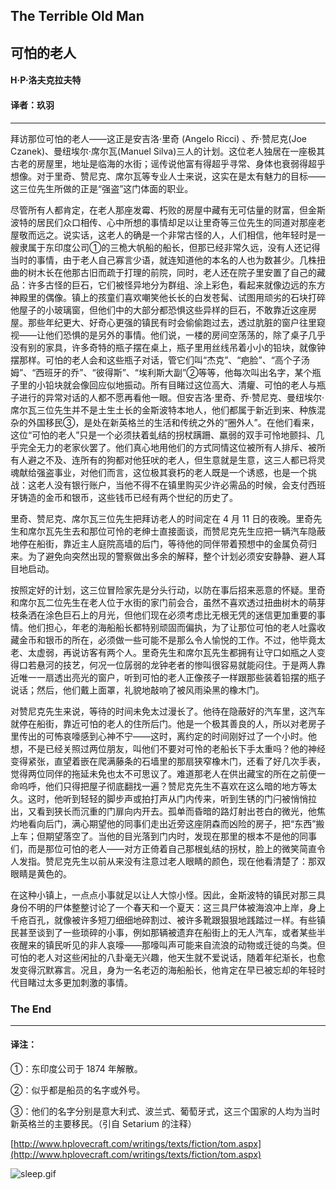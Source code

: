## The Terrible Old Man

## 可怕的老人

#### H·P·洛夫克拉夫特

#### 译者：玖羽

---
拜访那位可怕的老人——这正是安吉洛·里奇 (Angelo Ricci) 、乔·赞尼克(Joe Czanek)、曼纽埃尔·席尔瓦(Manuel Silva)三人的计划。这位老人独居在一座极其古老的房屋里，地址是临海的水街；谣传说他富有得超乎寻常、身体也衰弱得超乎想像。对于里奇、赞尼克、席尔瓦等专业人士来说，这实在是太有魅力的目标——这三位先生所做的正是“强盗”这门体面的职业。

尽管所有人都肯定，在老人那座发霉、朽败的房屋中藏有无可估量的财富，但金斯波特的居民们众口相传、心中所想的事情却足以让里奇等三位先生的同道对那座老屋敬而远之。说实话，这老人的确是一个非常古怪的人，人们相信，他年轻时是一艘隶属于东印度公司①的三桅大帆船的船长，但那已经非常久远，没有人还记得当时的事情，由于老人自己寡言少语，就连知道他的本名的人也为数甚少。几株扭曲的树木长在他那古旧而疏于打理的前院，同时，老人还在院子里安置了自己的藏品：许多古怪的巨石，它们被怪异地分为群组、涂上彩色，看起来就像边远的东方神殿里的偶像。镇上的孩童们喜欢嘲笑他长长的白发苍髯、试图用顽劣的石块打碎他屋子的小玻璃窗，但他们中的大部分都恐惧这些异样的巨石，不敢靠近这座房屋。那些年纪更大、好奇心更强的镇民有时会偷偷跑过去，透过肮脏的窗户往里窥视——让他们恐惧的是另外的事情。他们说，一楼的房间空荡荡的，除了桌子几乎没有别的家具，许多奇特的瓶子摆在桌上，瓶子里用丝线吊着小小的铅块，就像钟摆那样。可怕的老人会和这些瓶子对话，管它们叫“杰克”、“疤脸”、“高个子汤姆”、“西班牙的乔”、“彼得斯”、“埃利斯大副”②等等，他每次叫出名字，某个瓶子里的小铅块就会像回应似地振动。所有目睹过这位高大、清癯、可怕的老人与瓶子进行的异常对话的人都不愿再看他一眼。但安吉洛·里奇、乔·赞尼克、曼纽埃尔·席尔瓦三位先生并不是土生土长的金斯波特本地人，他们都属于新近到来、种族混杂的外国移民③，是处在新英格兰的生活和传统之外的“圈外人”。在他们看来，这位“可怕的老人”只是一个必须扶着虬结的拐杖蹒跚、羸弱的双手可怜地颤抖、几乎完全无力的老家伙罢了。他们真心地用他们的方式同情这位被所有人排斥、被所有人避之不及、连所有的狗都对他狂吠的老人，但生意就是生意，这三人都已将灵魂献给强盗事业，对他们而言，这位极其衰朽的老人既是一个诱惑，也是一个挑战：这老人没有银行账户，当他不得不在镇里购买少许必需品的时候，会支付西班牙铸造的金币和银币，这些钱币已经有两个世纪的历史了。

里奇、赞尼克、席尔瓦三位先生把拜访老人的时间定在 4 月 11 日的夜晚。里奇先生和席尔瓦先生去和那位可怜的老绅士直接面谈，而赞尼克先生应把一辆汽车隐蔽地停在船街，靠近主人庭院高墙的后门，等待他的同伴带着预想中的金属负荷归来。为了避免向突然出现的警察做出多余的解释，整个计划必须安安静静、避人耳目地启动。

按照定好的计划，这三位冒险家先是分头行动，以防在事后招来恶意的怀疑。里奇和席尔瓦二位先生在老人位于水街的家门前会合，虽然不喜欢透过扭曲树木的萌芽枝条洒在涂色巨石上的月光，但他们现在必须考虑比无根无凭的迷信更加重要的事情。他们担心，年老的海船船长都特别顽固而偏执，为了让那位可怕的老人吐露收藏金币和银币的所在，必须做一些可能不是那么令人愉悦的工作。不过，他毕竟太老、太虚弱，再说访客有两个人。里奇先生和席尔瓦先生都拥有让守口如瓶之人变得口若悬河的技艺，何况一位孱弱的龙钟老者的惨叫很容易就能闷住。于是两人靠近唯一一扇透出亮光的窗户，听到可怕的老人正像孩子一样跟那些装着铅摆的瓶子说话；然后，他们戴上面罩，礼貌地敲响了被风雨染黑的橡木门。

对赞尼克先生来说，等待的时间未免太过漫长了。他待在隐蔽好的汽车里，这汽车就停在船街，靠近可怕的老人的住所后门。他是一个极其善良的人，所以对老房子里传出的可怖哀嚎感到心神不宁——这时，离约定的时间刚好过了一个小时。他想，不是已经关照过两位朋友，叫他们不要对可怜的老船长下手太重吗？他的神经变得紧张，直望着嵌在爬满藤条的石墙里的那扇狭窄橡木门，还看了好几次手表，觉得两位同伴的拖延未免也太不可思议了。难道那老人在供出藏宝的所在之前便一命呜呼，他们只得把屋子彻底翻找一遍？赞尼克先生不喜欢在这么暗的地方等太久。这时，他听到轻轻的脚步声或拍打声从门内传来，听到生锈的门闩被悄悄拉出，又看到狭长而沉重的门扉向内开去。孤单而昏暗的路灯射出苍白的微光，他焦灼地看向后门，满心期望他的同事们走出近旁这座阴森而凶险的房子，把“东西”搬上车；但期望落空了。当他的目光落到门内时，发现在那里的根本不是他的同事们，而是那位可怕的老人——对方正倚着自己那根虬结的拐杖，脸上的微笑简直令人发指。赞尼克先生以前从来没有注意过老人眼睛的颜色，现在他看清楚了：那双眼睛是黄色的。

在这种小镇上，一点点小事就足以让人大惊小怪。因此，金斯波特的镇民对那三具身份不明的尸体整整讨论了一个春天和一个夏天：这三具尸体被海浪冲上岸，身上千疮百孔，就像被许多短刀细细地碎割过、被许多靴跟狠狠地践踏过一样。有些镇民甚至谈到了一些琐碎的小事，例如那辆被遗弃在船街上的无人汽车，或者某些半夜醒来的镇民听见的非人哀嚎——那嚎叫声可能来自流浪的动物或迁徙的鸟类。但可怕的老人对这些闲扯的八卦毫无兴趣，他天生就不爱说话，随着年纪渐长，也愈发变得沉默寡言。况且，身为一名老迈的海船船长，他肯定在早已被忘却的年轻时代目睹过太多更加刺激的事情。

### The End
---

#### 译注：

①：东印度公司于 1874 年解散。

②：似乎都是船员的名字或外号。

③：他们的名字分别是意大利式、波兰式、葡萄牙式，这三个国家的人均为当时新英格兰的主要移民。（引自 Setarium 的注释）

[http://www.hplovecraft.com/writings/texts/fiction/tom.aspx](http://www.hplovecraft.com/writings/texts/fiction/tom.aspx)

![sleep.gif](style_emoticons/default/sleep.gif)
